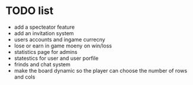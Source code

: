 # TODO list 
- add a specteator feature 
- add an invitation system 
- users accounts and ingame currecny 
- lose or earn in game moeny on win/loss
- statistics page for admins 
- statestics for user and user porfile 
- frinds and chat system
- make the board dynamic  so the player can choose the number of rows and cols 
